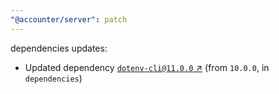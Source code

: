 ```yaml
---
"@accounter/server": patch
---
```

dependencies updates:
  - Updated dependency [`dotenv-cli@11.0.0` ↗︎](https://www.npmjs.com/package/dotenv-cli/v/11.0.0) (from `10.0.0`, in `dependencies`)
